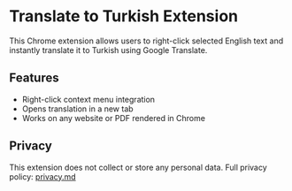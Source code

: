 # Translate to Turkish Extension

This Chrome extension allows users to right-click selected English text and instantly translate it to Turkish using Google Translate.

## Features

- Right-click context menu integration
- Opens translation in a new tab
- Works on any website or PDF rendered in Chrome

## Privacy

This extension does not collect or store any personal data. Full privacy policy: [privacy.md](privacy.md)
